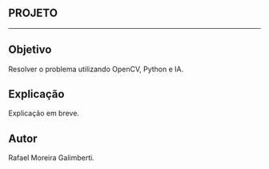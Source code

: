 ## PROJETO
-------------------------------------

## Objetivo
Resolver o problema utilizando OpenCV, Python e IA.

## Explicação
Explicação em breve.

## Autor
Rafael Moreira Galimberti.